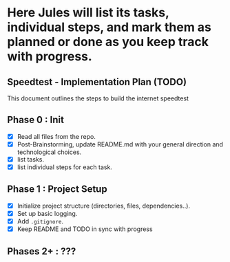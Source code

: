 # Here Jules will list its tasks, individual steps, and mark them as planned or done as you keep track with progress. 

## Speedtest - Implementation Plan (TODO)
This document outlines the steps to build the internet speedtest

## Phase 0 : Init
*   [x] Read all files from the repo.
*   [x] Post-Brainstorming, update README.md with your general direction and technological choices.
*   [x] list tasks.
*   [x] list individual steps for each task.

## Phase 1 : Project Setup 

*   [x] Initialize project structure (directories, files, dependencies..).
*   [x] Set up basic logging.
*   [x] Add `.gitignore`.
*   [x] Keep README and TODO in sync with progress
        
## Phases 2+  : ???
